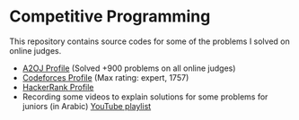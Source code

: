 # Competitive Programming

This repository contains source codes for some of the problems I solved on online judges. 

* [A2OJ Profile](https://a2oj.com/profile?Username=ayman96) (Solved +900 problems on all online judges)
* [Codeforces Profile](http://codeforces.com/profile/_AymanSalah) (Max rating: expert, 1757)
* [HackerRank Profile](https://www.hackerrank.com/AymanSalah)
* Recording some videos to explain solutions for some problems for juniors (in Arabic) [YouTube playlist](https://www.youtube.com/playlist?list=PLj1Mu2IzgNfNou5a3EANQKcKrW9iOtpTH)
